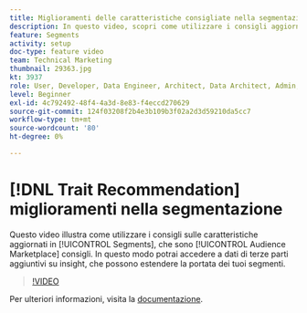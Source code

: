 ```yaml
---
title: Miglioramenti delle caratteristiche consigliate nella segmentazione
description: In questo video, scopri come utilizzare i consigli aggiornati sulle caratteristiche nei segmenti, ovvero i consigli di Audience Marketplace. Acquisisci dati aggiuntivi di insight in dati di terze parti che possono estendere la portata dei segmenti.
feature: Segments
activity: setup
doc-type: feature video
team: Technical Marketing
thumbnail: 29363.jpg
kt: 3937
role: User, Developer, Data Engineer, Architect, Data Architect, Admin, Leader
level: Beginner
exl-id: 4c792492-48f4-4a3d-8e83-f4eccd270629
source-git-commit: 124f03208f2b4e3b109b3f02a2d3d59210da5cc7
workflow-type: tm+mt
source-wordcount: '80'
ht-degree: 0%

---
```


# [!DNL Trait Recommendation] miglioramenti nella segmentazione

Questo video illustra come utilizzare i consigli sulle caratteristiche aggiornati in [!UICONTROL Segments], che sono [!UICONTROL Audience Marketplace] consigli. In questo modo potrai accedere a dati di terze parti aggiuntivi su insight, che possono estendere la portata dei tuoi segmenti.

>[!VIDEO](https://video.tv.adobe.com/v/29363/?quality=12)

Per ulteriori informazioni, visita la [documentazione](https://experienceleague.adobe.com/docs/audience-manager/user-guide/features/segments/trait-recommendations.html).
